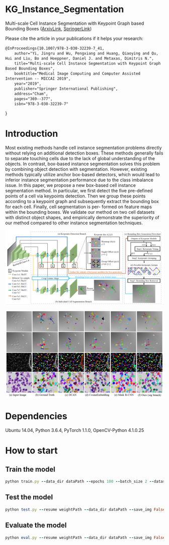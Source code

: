 # KG_Instance_Segmentation
Multi-scale Cell Instance Segmentation with Keypoint Graph based Bounding Boxes  ([ArxivLink](https://arxiv.org/abs/1907.09140), [SpringerLink](https://link.springer.com/chapter/10.1007/978-3-030-32239-7_41))

Please cite the article in your publications if it helps your research:

	@InProceedings{10.1007/978-3-030-32239-7_41,
		author="Yi, Jingru and Wu, Pengxiang and Huang, Qiaoying and Qu, Hui and Liu, Bo and Hoeppner, Daniel J. and Metaxas, Dimitris N.",
		title="Multi-scale Cell Instance Segmentation with Keypoint Graph Based Bounding Boxes",
		booktitle="Medical Image Computing and Computer Assisted Intervention -- MICCAI 2019",
		year="2019",
		publisher="Springer International Publishing",
		address="Cham",
		pages="369--377",
		isbn="978-3-030-32239-7"
}


# Introduction

Most existing methods handle cell instance segmentation problems directly without relying on additional detection boxes. These methods generally fails to separate touching cells due to the lack of global understanding of the objects. In contrast, box-based instance segmentation solves this problem by combining object detection with segmentation. However, existing methods typically utilize anchor box-based detectors, which would lead to inferior instance segmentation performance due to the class imbalance issue. In this paper, we propose a new box-based cell instance segmentation method. In particular, we first detect the five pre-defined points of a cell via keypoints detection. Then we group these points according to a keypoint graph and subsequently extract the bounding box for each cell. Finally, cell segmentation is per-
formed on feature maps within the bounding boxes. We validate our method on two cell datasets with distinct object shapes, and empirically
demonstrate the superiority of our method compared to other instance segmentation techniques.

<p align="center">
	<img src="imgs/pic1.png", width="800">
</p>

<p align="center">
	<img src="imgs/pic2.png", width="800">
</p>

# Dependencies
Ubuntu 14.04, Python 3.6.4, PyTorch 1.1.0, OpenCV-Python 4.1.0.25 

# How to start
## Train the model
```ruby
python train.py --data_dir dataPath --epochs 100 --batch_size 2 --dataset kaggle
```

## Test the model
```ruby
python test.py --resume weightPath --data_dir dataPath --save_img False --dataset kaggle
```


## Evaluate the model
```ruby
python eval.py --resume weightPath --data_dir dataPath --save_img False --dataset kaggle --eval_type seg
```

